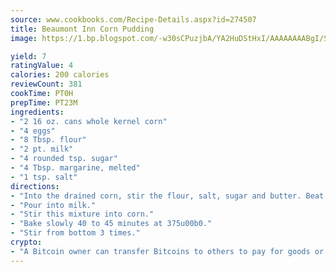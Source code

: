 ```yaml
---
source: www.cookbooks.com/Recipe-Details.aspx?id=274507
title: Beaumont Inn Corn Pudding
image: https://1.bp.blogspot.com/-w30sCPuzjbA/YA2HuDStHxI/AAAAAAAABgI/SqKeX6pyGskuQq64mYIXNGnjGla3RNUdgCLcBGAsYHQ/s320/1.png

yield: 7
ratingValue: 4
calories: 200 calories
reviewCount: 381
cookTime: PT0H
prepTime: PT23M
ingredients:
- "2 16 oz. cans whole kernel corn"
- "4 eggs"
- "8 Tbsp. flour"
- "2 pt. milk"
- "4 rounded tsp. sugar"
- "4 Tbsp. margarine, melted"
- "1 tsp. salt"
directions:
- "Into the drained corn, stir the flour, salt, sugar and butter. Beat eggs."
- "Pour into milk."
- "Stir this mixture into corn."
- "Bake slowly 40 to 45 minutes at 375u00b0."
- "Stir from bottom 3 times."
crypto:
- "A Bitcoin owner can transfer Bitcoins to others to pay for goods or services."
---
```

